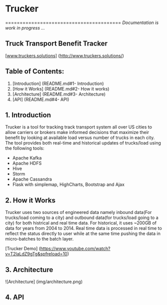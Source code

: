 # Trucker
========================================
*Documentation is work in progress ...*

Truck Transport Benefit Tracker
-------------------------------
[www.truckers.solutions] (http://www.truckers.solutions/)

Table of Contents:
-------------------
1. [Introduction] (README.md#1- Introduction)
2. [How it Works] (README.md#2- How it works)
3. [Architecture] (README.md#3- Architecture)
4. [API] (README.md#4- API)

## 1. Introduction
Trucker is a tool for tracking track transport system all over US cities to allow carriers or brokers make informed decisions that maximize their benefit by looking at available load versus number of trucks in each city. The tool provides both real-time and historical updates of trucks/load using the following tools:
- Apache Kafka
- Apache HDFS
- Hive
- Storm
- Apache Cassandra
- Flask with simplemap, HighCharts, Bootstrap and Ajax

## 2. How it Works
Trucker uses two sources of engineered data namely inbound data(For trucks/load coming to a city)  and outbound data(for trucks/load going to a city) for both histrical and real time data. For historical, it uses ~200GB of data for years from 2004 to 2014. Real time data is processed in real time to reflect the status directly to user while at the same time pushing the data in micro-batches to the batch layer.

[Trucker Demo] (https://www.youtube.com/watch?v=T2laLdZ9gTg&spfreload=10)

## 3. Architecture
![Architecture] (img/architecture.png)


## 4. API
